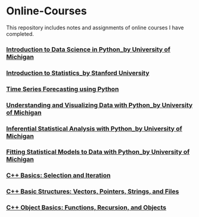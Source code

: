 # Online-Courses
This repository includes notes and assignments of online courses I have completed.

### [Introduction to Data Science in Python_by University of Michigan](https://github.com/lijing0913/Online-Courses/tree/main/01%20Introduction%20to%20Data%20Science%20in%20Python_by%20University%20of%20Michigan)

### [Introduction to Statistics_by Stanford University](https://github.com/lijing0913/Online-Courses/tree/main/02%20Introduction%20to%20Statistics_by%20Stanford%20University)

### [Time Series Forecasting using Python](https://github.com/lijing0913/Online_Courses/tree/main/03%20Time%20Series%20Forecasting%20using%20Python)

### [Understanding and Visualizing Data with Python_by University of Michigan](https://github.com/lijing0913/Online_Courses/tree/main/04%20Understanding%20and%20Visualizing%20Data%20with%20Python_by%20University%20of%20Michigan)

### [Inferential Statistical Analysis with Python_by University of Michigan](https://github.com/lijing0913/Online_Courses/tree/main/05%20Inferential%20Statistical%20Analysis%20with%20Python_by%20University%20of%20Michigan)

### [Fitting Statistical Models to Data with Python_by University of Michigan](https://github.com/lijing0913/Online_Courses/tree/main/06%20Fitting%20Statistical%20Models%20to%20Data%20with%20Python_by%20University%20of%20Michigan)

### [C++ Basics: Selection and Iteration](https://github.com/lijing0913/Online_Courses/tree/main/07%20C%2B%2B%20Basics_%20Selection%20and%20Iteration)

### [C++ Basic Structures: Vectors, Pointers, Strings, and Files](https://github.com/lijing0913/Online_Courses/tree/main/08%20C%2B%2B%20Basic%20Structures_%20Vectors_Pointers_Strings_and%20Files)

### [C++ Object Basics: Functions, Recursion, and Objects](https://github.com/lijing0913/Online_Courses/tree/main/09%20C%2B%2B%20Object%20Basics_%20Functions_Recursion_and%20Objects)
